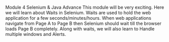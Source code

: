 Module 4 Selenium & Java Advance
This module will be very exciting. Here we will learn about Waits in Selenium. Waits are used to hold the web application for a few seconds/minutes/hours. When web applications navigate from Page A to Page B then Selenium should wait till the browser loads Page B completely. Along with waits, we will also learn to Handle multiple windows and Alerts.

